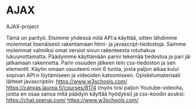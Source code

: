 # AJAX
AJAX-project

Tämä on parityö. Etsimme yhdessä mitä API:a käyttää, sitten lähdimme molemmat itsenäisesti rakentamaan html- ja javascript-tiedostoja. Saimme molemmat valmiiksi omat versiot sivun rakenteesta rotuhakua lukuunottamatta. Päädyimme käyttämään parini tekemää tiedostoa ja pari jäi jatkamaan rakennetta. Parin osuuden jälkeen tein css-tiedoston ja sen elementit. Käytin omaan osuuteeni noin 6 tuntia, josta paljon aikaa kului sopivan API:n löytämiseen ja videoiden katsomiseen. Opiskelumateriaali lähteet javascriptiin: https://www.w3schools.com/ https://canvas.laurea.fi/courses/8174 (myös tosi paljon Youtube-videoita, joista en osaa sanoa mitä päädyin käyttää hyödyksi) ja css-koodin avuksi: https://chat.openai.com/ https://www.w3schools.com/
